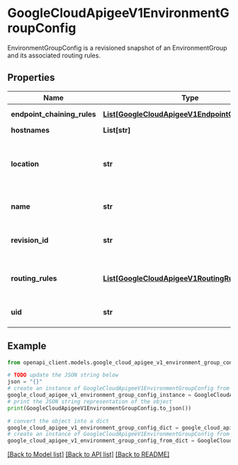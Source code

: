 # GoogleCloudApigeeV1EnvironmentGroupConfig

EnvironmentGroupConfig is a revisioned snapshot of an EnvironmentGroup and its associated routing rules.

## Properties

Name | Type | Description | Notes
------------ | ------------- | ------------- | -------------
**endpoint_chaining_rules** | [**List[GoogleCloudApigeeV1EndpointChainingRule]**](GoogleCloudApigeeV1EndpointChainingRule.md) | A list of proxies in each deployment group for proxy chaining calls. | [optional] 
**hostnames** | **List[str]** | Host names for the environment group. | [optional] 
**location** | **str** | When this message appears in the top-level IngressConfig, this field will be populated in lieu of the inlined routing_rules and hostnames fields. Some URL for downloading the full EnvironmentGroupConfig for this group. | [optional] 
**name** | **str** | Name of the environment group in the following format: &#x60;organizations/{org}/envgroups/{envgroup}&#x60;. | [optional] 
**revision_id** | **str** | Revision id that defines the ordering of the EnvironmentGroupConfig resource. The higher the revision, the more recently the configuration was deployed. | [optional] 
**routing_rules** | [**List[GoogleCloudApigeeV1RoutingRule]**](GoogleCloudApigeeV1RoutingRule.md) | Ordered list of routing rules defining how traffic to this environment group&#39;s hostnames should be routed to different environments. | [optional] 
**uid** | **str** | A unique id for the environment group config that will only change if the environment group is deleted and recreated. | [optional] 

## Example

```python
from openapi_client.models.google_cloud_apigee_v1_environment_group_config import GoogleCloudApigeeV1EnvironmentGroupConfig

# TODO update the JSON string below
json = "{}"
# create an instance of GoogleCloudApigeeV1EnvironmentGroupConfig from a JSON string
google_cloud_apigee_v1_environment_group_config_instance = GoogleCloudApigeeV1EnvironmentGroupConfig.from_json(json)
# print the JSON string representation of the object
print(GoogleCloudApigeeV1EnvironmentGroupConfig.to_json())

# convert the object into a dict
google_cloud_apigee_v1_environment_group_config_dict = google_cloud_apigee_v1_environment_group_config_instance.to_dict()
# create an instance of GoogleCloudApigeeV1EnvironmentGroupConfig from a dict
google_cloud_apigee_v1_environment_group_config_from_dict = GoogleCloudApigeeV1EnvironmentGroupConfig.from_dict(google_cloud_apigee_v1_environment_group_config_dict)
```
[[Back to Model list]](../README.md#documentation-for-models) [[Back to API list]](../README.md#documentation-for-api-endpoints) [[Back to README]](../README.md)


